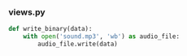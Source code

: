### views.py
```python
def write_binary(data):
    with open('sound.mp3', 'wb') as audio_file:
        audio_file.write(data)
```

